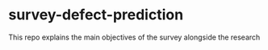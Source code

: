 # survey-defect-prediction
This repo explains the main objectives of the survey alongside the research
